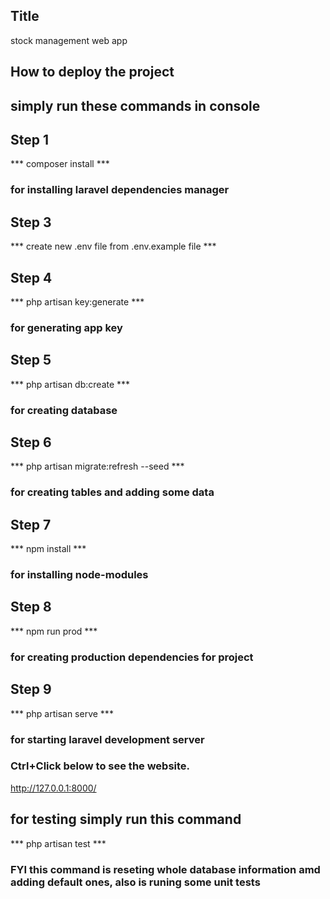 ## Title
stock management web app

## How to deploy the project
## simply run these commands in console

## Step 1 
*** composer install *** 
### for installing laravel dependencies manager

## Step 3
*** create new .env file from .env.example file ***

## Step 4
*** php artisan key:generate *** 
### for generating app key

## Step 5
*** php artisan db:create ***
### for creating database

## Step 6
*** php artisan migrate:refresh --seed *** 
### for creating tables and adding some data

## Step 7
*** npm install *** 
### for installing node-modules

## Step 8
*** npm run prod ***
### for creating production dependencies for project

## Step 9
*** php artisan serve *** 
### for starting laravel development server

### Ctrl+Click below to see the website.
http://127.0.0.1:8000/


## for testing simply run this command
*** php artisan test ***
### FYI this command is reseting whole database information amd adding default ones, also is runing some unit tests
